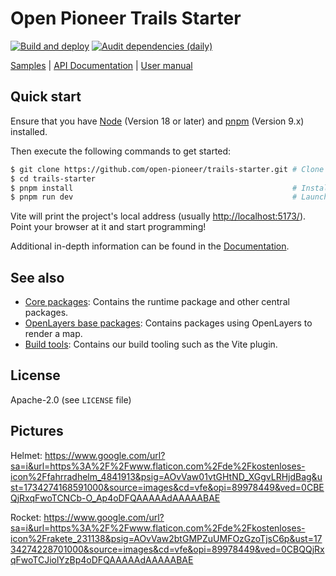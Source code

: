# Open Pioneer Trails Starter

[![Build and deploy](https://github.com/open-pioneer/trails-starter/actions/workflows/test-and-build.yml/badge.svg)](https://github.com/open-pioneer/trails-starter/actions/workflows/test-and-build.yml) [![Audit dependencies (daily)](https://github.com/open-pioneer/trails-starter/actions/workflows/audit-dependencies.yml/badge.svg)](https://github.com/open-pioneer/trails-starter/actions/workflows/audit-dependencies.yml)

[Samples](https://open-pioneer.github.io/trails-demo/starter/) | [API Documentation](https://open-pioneer.github.io/trails-demo/starter/docs/) | [User manual](https://github.com/open-pioneer/trails-starter/tree/main/docs)

## Quick start

Ensure that you have [Node](https://nodejs.org/en/) (Version 18 or later) and [pnpm](https://pnpm.io/) (Version 9.x) installed.

Then execute the following commands to get started:

```bash
$ git clone https://github.com/open-pioneer/trails-starter.git # Clone the repository
$ cd trails-starter
$ pnpm install                                                 # Install dependencies
$ pnpm run dev                                                 # Launch development server
```

Vite will print the project's local address (usually <http://localhost:5173/>).
Point your browser at it and start programming!

Additional in-depth information can be found in the [Documentation](docs/README.md).

## See also

-   [Core packages](https://github.com/open-pioneer/trails-core-packages): Contains the runtime package and other central packages.
-   [OpenLayers base packages](https://github.com/open-pioneer/trails-openlayers-base-packages): Contains packages using OpenLayers to render a map.
-   [Build tools](https://github.com/open-pioneer/trails-build-tools): Contains our build tooling such as the Vite plugin.

## License

Apache-2.0 (see `LICENSE` file)

## Pictures
Helmet: https://www.google.com/url?sa=i&url=https%3A%2F%2Fwww.flaticon.com%2Fde%2Fkostenloses-icon%2Ffahrradhelm_4841913&psig=AOvVaw01vtGHtND_XGgvLRHjdBag&ust=1734274168591000&source=images&cd=vfe&opi=89978449&ved=0CBEQjRxqFwoTCNCb-O_Ap4oDFQAAAAAdAAAAABAE

Rocket: https://www.google.com/url?sa=i&url=https%3A%2F%2Fwww.flaticon.com%2Fde%2Fkostenloses-icon%2Frakete_231138&psig=AOvVaw2btGMPZuUMFOzGzoTjsC6p&ust=1734274228701000&source=images&cd=vfe&opi=89978449&ved=0CBQQjRxqFwoTCJiolYzBp4oDFQAAAAAdAAAAABAE